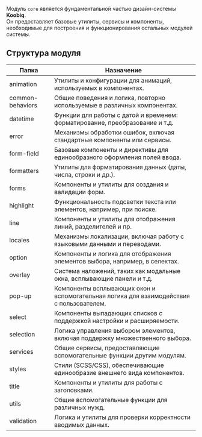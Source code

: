 Модуль `core` является фундаментальной частью дизайн-системы **Koobiq**.  
Он предоставляет базовые утилиты, сервисы и компоненты, необходимые для построения и функционирования остальных модулей системы.

## Структура модуля

| Папка            | Назначение                                                                               |
| ---------------- | ---------------------------------------------------------------------------------------- |
| animation        | Утилиты и конфигурации для анимаций, используемых в компонентах.                         |
| common-behaviors | Общие поведения и логика, повторно используемые в различных компонентах.                 |
| datetime         | Функции для работы с датой и временем: форматирование, преобразование и т.д.             |
| error            | Механизмы обработки ошибок, включая стандартные компоненты или сервисы.                  |
| form-field       | Базовые компоненты и директивы для единообразного оформления полей ввода.                |
| formatters       | Утилиты для форматирования данных (даты, числа, строки и др.).                           |
| forms            | Компоненты и утилиты для создания и валидации форм.                                      |
| highlight        | Функциональность подсветки текста или элементов, например, при поиске.                   |
| line             | Компоненты и утилиты для отображения линий, разделителей и пр.                           |
| locales          | Механизмы локализации, включая работу с языковыми данными и переводами.                  |
| option           | Компоненты и логика для отображения элементов выбора, например, в селектах.              |
| overlay          | Система наложений, таких как модальные окна, всплывающие панели и т.д.                   |
| pop-up           | Компоненты всплывающих окон и вспомогательная логика для взаимодействия с пользователем. |
| select           | Компоненты выпадающих списков с поддержкой настройки и расширяемости.                    |
| selection        | Логика управления выбором элементов, включая поддержку множественного выбора.            |
| services         | Общие сервисы, предоставляющие вспомогательные функции другим модулям.                   |
| styles           | Стили (SCSS/CSS), обеспечивающие единообразие внешнего вида компонентов.                 |
| title            | Компоненты и утилиты для работы с заголовками.                                           |
| utils            | Общие вспомогательные функции для различных нужд.                                        |
| validation       | Логика и утилиты для проверки корректности вводимых данных.                              |
